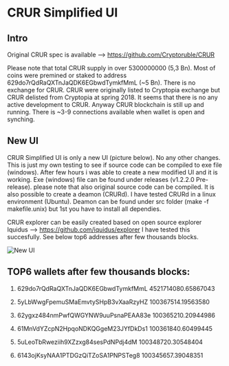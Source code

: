CRUR Simplified UI
===================

Intro
-----
Original CRUR spec is available --> https://github.com/Cryptoruble/CRUR 

Please note that total CRUR supply in over 5300000000 (5,3 Bn). Most of coins were premined or staked to address 629do7rQdRaQXTnJaQDK6EGbwdTymkfMmL (~5 Bn). There is no exchange for CRUR. CRUR were originally listed to Cryptopia exchange but CRUR delisted from Cryptopia at spring 2018. It seems that there is no any active development to CRUR. Anyway CRUR blockchain is still up and running. There is ~3-9 connections available when wallet is open and synching.

New UI
------
CRUR Simplified UI is only a new UI (picture below). No any other changes. This is just my own testing to see if source code can be compiled to exe file (windows). After few hours i was able to create a new modified UI and it is working. Exe (windows) file can be found under releases (v1.2.2.0 Pre-release). please note that also original source code can be compiled. It is also possible to create a deamon (CRURd). I have tested CRURd in a linux environment (Ubuntu). Deamon can be found under src folder (make -f makefile.unix) but 1st you have to install all dependies.

CRUR explorer can be easily created based on open source explorer Iquidus --> https://github.com/iquidus/explorer
I have tested this succesfully. See below top6 addresses after few thousands blocks.

![New UI](https://github.com/bicypto/CRUR-Simplified-UI/blob/master/new_crur_wallet.PNG)

TOP6 wallets after few thousands blocks:
--------------------------------

1.	629do7rQdRaQXTnJaQDK6EGbwdTymkfMmL	4521714080.65867043

2.	5yLbWwgFpemuSMaEmvtySHpB3vXaaRzyHZ	100367514.19563580

3.	62ygxz484nmPwfQWGYNW9uuPsnaPEAA83e	100365210.20944986

4.	61MnVdYZcpN2HpqoNDKQGgeM23JYfDkDs1	100361840.60499445

5.	5uLeoTbRweziih9XZzxg84sesPdNPdj4dM	100348720.30548404

6.	6143ojKsyNAA1PTDGzQiTZoSA1PNPSTeg8	100345657.39048351

 







